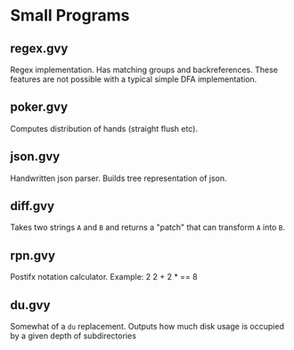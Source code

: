 # Small Programs

## regex.gvy
Regex implementation. Has matching groups and backreferences. These features are not possible with a typical simple DFA implementation. 

## poker.gvy
Computes distribution of hands (straight flush etc).

## json.gvy
Handwritten json parser. Builds tree representation of json. 

## diff.gvy
Takes two strings `A` and `B` and returns a "patch" that can transform `A` into `B`.

## rpn.gvy
Postifx notation calculator. Example: 2 2 + 2 * == 8

## du.gvy
Somewhat of a `du` replacement. Outputs how much disk usage is occupied by a given depth of subdirectories

